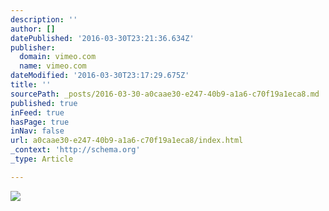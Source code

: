 ```yaml
---
description: ''
author: []
datePublished: '2016-03-30T23:21:36.634Z'
publisher:
  domain: vimeo.com
  name: vimeo.com
dateModified: '2016-03-30T23:17:29.675Z'
title: ''
sourcePath: _posts/2016-03-30-a0caae30-e247-40b9-a1a6-c70f19a1eca8.md
published: true
inFeed: true
hasPage: true
inNav: false
url: a0caae30-e247-40b9-a1a6-c70f19a1eca8/index.html
_context: 'http://schema.org'
_type: Article

---
```

![](https://i.vimeocdn.com/video/534400904_295x166.jpg)